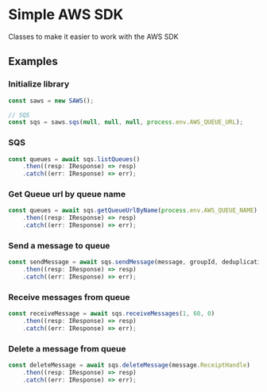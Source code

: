 # Simple AWS SDK

Classes to make it easier to work with the AWS SDK

## Examples

### Initialize library

```js
const saws = new SAWS();

// SQS
const sqs = saws.sqs(null, null, null, process.env.AWS_QUEUE_URL);
```

### SQS

```js
const queues = await sqs.listQueues()
    .then((resp: IResponse) => resp)
    .catch((err: IResponse) => err);
```

### Get Queue url by queue name

```js
const queues = await sqs.getQueueUrlByName(process.env.AWS_QUEUE_NAME)
    .then((resp: IResponse) => resp)
    .catch((err: IResponse) => err);
```

### Send a message to queue

```js
const sendMessage = await sqs.sendMessage(message, groupId, deduplicationId)
    .then((resp: IResponse) => resp)
    .catch((err: IResponse) => err);
```

### Receive messages from queue

```js
const receiveMessage = await sqs.receiveMessages(1, 60, 0)
    .then((resp: IResponse) => resp)
    .catch((err: IResponse) => err);
```

### Delete a message from queue

```js
const deleteMessage = await sqs.deleteMessage(message.ReceiptHandle)
    .then((resp: IResponse) => resp)
    .catch((err: IResponse) => err);
```